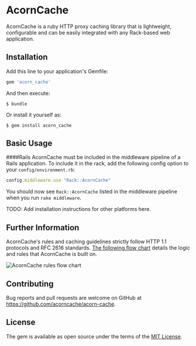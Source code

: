 # AcornCache

AcornCache is a ruby HTTP proxy caching library that is lightweight, configurable and can be easily integrated with any Rack-based web application.

## Installation

Add this line to your application's Gemfile:

```ruby
gem 'acorn_cache'
```

And then execute:

    $ bundle

Or install it yourself as:

    $ gem install acorn_cache

## Basic Usage

####Rails
AcornCache must be included in the middleware pipeline of a Rails application.  To include it in the rack, add the following config option to your ```config/environment.rb```:

```ruby
config.middleware.use "Rack::AcornCache"
```

You should now see ```Rack::AcornCache``` listed in the middleware pipeline when you  run `rake middleware`.

TODO: Add installation instructions for other platforms here.

## Further Information

AcornCache's rules and caching guidelines strictly follow HTTP 1.1 protocols and RFC 2616 standards.  [The following flow chart](http://imgur.com/o63TJAa) details the logic and rules that AcornCache is built on.

![AcornCache rules flow chart](http://imgur.com/o63TJAa)


## Contributing

Bug reports and pull requests are welcome on GitHub at https://github.com/acorncache/acorn-cache.


## License

The gem is available as open source under the terms of the [MIT License](http://opensource.org/licenses/MIT).
